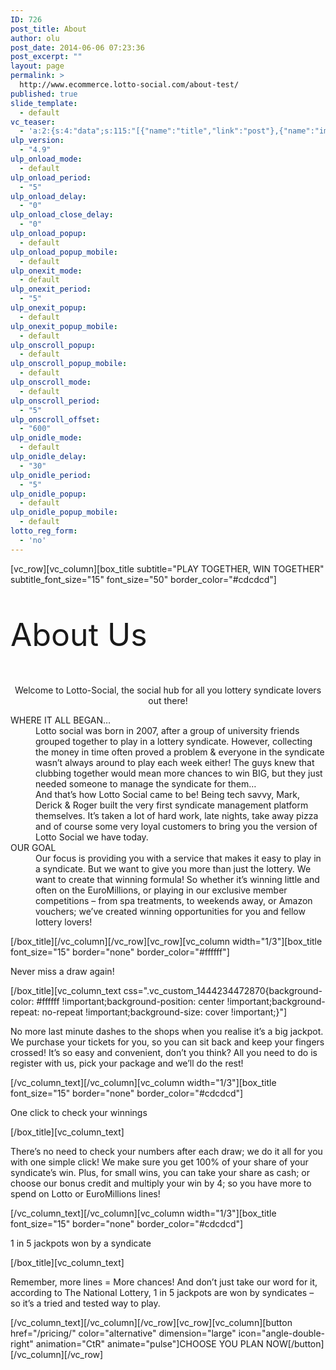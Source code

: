 ```yaml
---
ID: 726
post_title: About
author: olu
post_date: 2014-06-06 07:23:36
post_excerpt: ""
layout: page
permalink: >
  http://www.ecommerce.lotto-social.com/about-test/
published: true
slide_template:
  - default
vc_teaser:
  - 'a:2:{s:4:"data";s:115:"[{"name":"title","link":"post"},{"name":"image","image":"featured","link":"none"},{"name":"text","mode":"excerpt"}]";s:7:"bgcolor";s:0:"";}'
ulp_version:
  - "4.9"
ulp_onload_mode:
  - default
ulp_onload_period:
  - "5"
ulp_onload_delay:
  - "0"
ulp_onload_close_delay:
  - "0"
ulp_onload_popup:
  - default
ulp_onload_popup_mobile:
  - default
ulp_onexit_mode:
  - default
ulp_onexit_period:
  - "5"
ulp_onexit_popup:
  - default
ulp_onexit_popup_mobile:
  - default
ulp_onscroll_popup:
  - default
ulp_onscroll_popup_mobile:
  - default
ulp_onscroll_mode:
  - default
ulp_onscroll_period:
  - "5"
ulp_onscroll_offset:
  - "600"
ulp_onidle_mode:
  - default
ulp_onidle_delay:
  - "30"
ulp_onidle_period:
  - "5"
ulp_onidle_popup:
  - default
ulp_onidle_popup_mobile:
  - default
lotto_reg_form:
  - 'no'
---
```

[vc_row][vc_column][box_title subtitle="PLAY TOGETHER, WIN TOGETHER" subtitle_font_size="15" font_size="50" border_color="#cdcdcd"]
<p style="font-size: 50px;">About Us</p>
<p style="text-align: center;">Welcome to Lotto-Social, the social hub for all you lottery syndicate lovers out there!</p>

<dl><dt>WHERE IT ALL BEGAN…</dt><dd>Lotto social was born in 2007, after a group of university friends grouped together to play in a lottery syndicate. However, collecting the money in time often proved a problem &amp; everyone in the syndicate wasn’t always around to play each week either! The guys knew that clubbing together would mean more chances to win BIG, but they just needed someone to manage the syndicate for them…</dd><dd>And that’s how Lotto Social came to be! Being tech savvy, Mark, Derick &amp; Roger built the very first syndicate management platform themselves. It’s taken a lot of hard work, late nights, take away pizza and of course some very loyal customers to bring you the version of Lotto Social we have today.</dd><dd></dd><dt>OUR GOAL</dt><dd>Our focus is providing you with a service that makes it easy to play in a syndicate. But we want to give you more than just the lottery. We want to create that winning formula! So whether it’s winning little and often on the EuroMillions, or playing in our exclusive member competitions – from spa treatments, to weekends away, or Amazon vouchers; we’ve created winning opportunities for you and fellow lottery lovers!</dd></dl>[/box_title][/vc_column][/vc_row][vc_row][vc_column width="1/3"][box_title font_size="15" border="none" border_color="#ffffff"]

Never miss a draw again!

[/box_title][vc_column_text css=".vc_custom_1444234472870{background-color: #ffffff !important;background-position: center !important;background-repeat: no-repeat !important;background-size: cover !important;}"]

No more last minute dashes to the shops when you realise it’s a big jackpot. We purchase your tickets for you, so you can sit back and keep your fingers crossed! It’s so easy and convenient, don’t you think? All you need to do is register with us, pick your package and we’ll do the rest!

[/vc_column_text][/vc_column][vc_column width="1/3"][box_title font_size="15" border="none" border_color="#cdcdcd"]

One click to check your winnings

[/box_title][vc_column_text]

There’s no need to check your numbers after each draw; we do it all for you with one simple click! We make sure you get 100% of your share of your syndicate’s win. Plus, for small wins, you can take your share as cash; or choose our bonus credit and multiply your win by 4; so you have more to spend on Lotto or EuroMillions lines!

[/vc_column_text][/vc_column][vc_column width="1/3"][box_title font_size="15" border="none" border_color="#cdcdcd"]

1 in 5 jackpots won by a syndicate

[/box_title][vc_column_text]

Remember, more lines = More chances! And don’t just take our word for it, according to The National Lottery, 1 in 5 jackpots are won by syndicates – so it’s a tried and tested way to play.

[/vc_column_text][/vc_column][/vc_row][vc_row][vc_column][button href="/pricing/" color="alternative" dimension="large" icon="angle-double-right" animation="CtR" animate="pulse"]CHOOSE YOU PLAN NOW[/button][/vc_column][/vc_row]